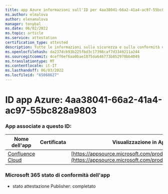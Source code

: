 ```yaml
---
title: app Azure informazioni sull'ID per 4aa38041-66a2-41a4-ac97-55bc828a9803
ms.author: elmalova
author: elenamalova
manager: tonybal
ms.date: 06/02/2022
ms.topic: article
ms.service: attestation
certification_type: attested
description: Tutte le informazioni sulla sicurezza e sulla conformità disponibili per 4aa38041-66a2-41a4-ac97-55bc828a9803.
ms.openlocfilehash: da237dcb93b225fbd3c17398caf7d3349211a244
ms.sourcegitcommit: 4ceff6ef6aa0bae1075da646773b852970bb4049
ms.translationtype: MT
ms.contentlocale: it-IT
ms.lasthandoff: 06/03/2022
ms.locfileid: "65868627"
---
```

# <a name="azure-app-id-4aa38041-66a2-41a4-ac97-55bc828a9803"></a>ID app Azure: 4aa38041-66a2-41a4-ac97-55bc828a9803


### <a name="apps-associated-with-this-id"></a>App associate a questo ID:
| **Nome dell'app** | **Certificata** | **Visualizzazione in AppSource** |
|--------------|---------------|-----------------------|
| [Confluence Cloud](../forward/WA200003113.md) |  | [https://appsource.microsoft.com/product/office/WA200003113](https://appsource.microsoft.com/product/office/WA200003113) |

### <a name="microsoft-365-app-compliance-status"></a>Microsoft 365 stato di conformità dell'app
- stato attestazione Publisher: completato
